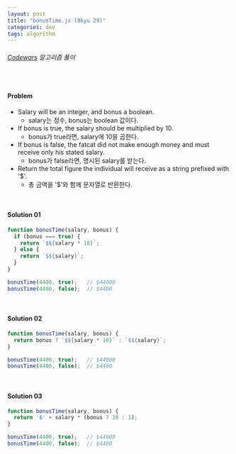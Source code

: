 ```yaml
---
layout: post
title: "bonusTime.js (8kyu 29)"
categories: dev
tags: algorithm
---
```


###### [Codewars](https://www.codewars.com) 알고리즘 풀이

<br>

#### Problem

- Salary will be an integer, and bonus a boolean.
  - salary는 정수, bonus는 boolean 값이다.
- If bonus is true, the salary should be multiplied by 10.
  - bonus가 true라면, salary에 10을 곱한다.
- If bonus is false, the fatcat did not make enough money and must receive only his stated salary.
  - bonus가 false라면, 명시된 salary를 받는다.
- Return the total figure the individual will receive as a string prefixed with '\$'.
  - 총 금액을 '\$'와 함께 문자열로 반환한다.

<br>

#### Solution 01

```js
function bonusTime(salary, bonus) {
  if (bonus === true) {
    return `$${salary * 10}`;
  } else {
    return `$${salary}`;
  }
}

bonusTime(4400, true);   // $44000
bonusTime(4400, false);  // $4400
```

<br>

#### Solution 02

```js
function bonusTime(salary, bonus) {
  return bonus ? `$${salary * 10}` : `$${salary}`;
}

bonusTime(4400, true);   // $44000
bonusTime(4400, false);  // $4400
```

<br>

#### Solution 03

```js
function bonusTime(salary, bonus) {
  return '$' + salary * (bonus ? 10 : 1);
}

bonusTime(4400, true);   // $44000
bonusTime(4400, false);  // $4400
```

<br>

<br>